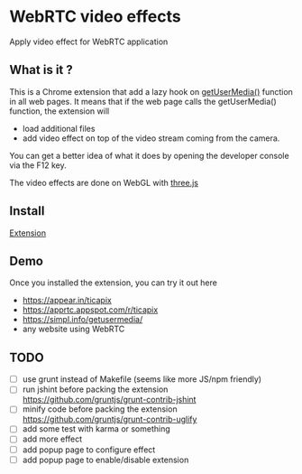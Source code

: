 # WebRTC video effects
Apply video effect for WebRTC application

## What is it ?

This is a Chrome extension that add a lazy hook on [getUserMedia()](https://w3c.github.io/mediacapture-main/getusermedia.html) function in all web pages.
It means that if the web page calls the getUserMedia() function, the extension will
- load additional files
- add video effect on top of the video stream coming from the camera.


You can get a better idea of what it does by opening the developer console via the F12 key.

The video effects are done on WebGL with [three.js](http://threejs.org/)

## Install

[Extension](https://chrome.google.com/webstore/detail/webrtc-video-effect/oeilcibfeihdekhhlopefndagpponjpo)

## Demo

Once you installed the extension, you can try it out here

- https://appear.in/ticapix
- https://apprtc.appspot.com/r/ticapix
- https://simpl.info/getusermedia/
- any website using WebRTC

## TODO

- [ ] use grunt instead of Makefile (seems like more JS/npm friendly)
- [ ] run jshint before packing the extension https://github.com/gruntjs/grunt-contrib-jshint
- [ ] minify code before packing the extension https://github.com/gruntjs/grunt-contrib-uglify
- [ ] add some test with karma or something
- [ ] add more effect
- [ ] add popup page to configure effect
- [ ] add popup page to enable/disable extension
